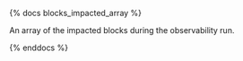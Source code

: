 {% docs blocks_impacted_array %}

An array of the impacted blocks during the observability run.

{% enddocs %}
